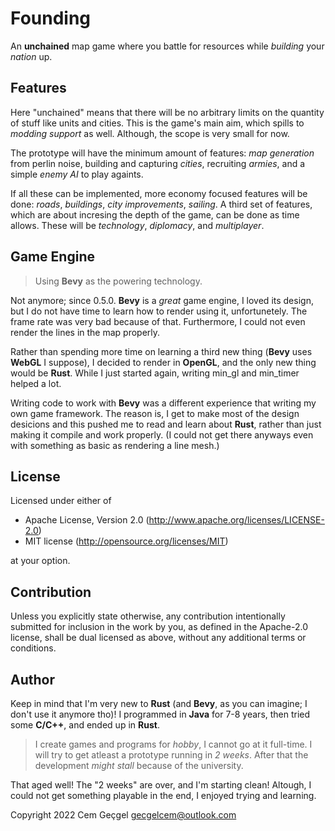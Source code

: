 # Founding

An **unchained** map game where you battle for resources while _building_ your
_nation_ up.

## Features

Here "unchained" means that there will be no arbitrary limits on the quantity of
stuff like units and cities. This is the game's main aim, which spills to
_modding support_ as well. Although, the scope is very small for now.

The prototype will have the minimum amount of features: _map generation_ from
perlin noise, building and capturing _cities_, recruiting _armies_, and a simple
_enemy AI_ to play againts.

If all these can be implemented, more economy focused features will be done:
_roads_, _buildings_, _city improvements_, _sailing_. A third set of features,
which are about incresing the depth of the game, can be done as time allows.
These will be _technology_, _diplomacy_, and _multiplayer_.

## Game Engine

> Using **Bevy** as the powering technology.

Not anymore; since 0.5.0. **Bevy** is a _great_ game engine, I loved its design,
but I do not have time to learn how to render using it, unfortunetely. The frame
rate was very bad because of that. Furthermore, I could not even render the
lines in the map properly.

Rather than spending more time on learning a third new thing (**Bevy** uses
**WebGL** I suppose), I decided to render in **OpenGL**, and the only new thing
would be **Rust**. While I just started again, writing min_gl and min_timer
helped a lot.

Writing code to work with **Bevy** was a different experience that writing my
own game framework. The reason is, I get to make most of the design desicions
and this pushed me to read and learn about **Rust**, rather than just making it
compile and work properly. (I could not get there anyways even with something as
basic as rendering a line mesh.)

## License

Licensed under either of

- Apache License, Version 2.0 (http://www.apache.org/licenses/LICENSE-2.0)
- MIT license (http://opensource.org/licenses/MIT)

at your option.

## Contribution

Unless you explicitly state otherwise, any contribution intentionally submitted
for inclusion in the work by you, as defined in the Apache-2.0 license, shall be
dual licensed as above, without any additional terms or conditions.

## Author

Keep in mind that I'm very new to **Rust** (and **Bevy**, as you can imagine; I
don't use it anymore tho)! I programmed in **Java** for 7-8 years, then tried
some **C/C++**, and ended up in **Rust**.

> I create games and programs for _hobby_, I cannot go at it full-time. I will
> try to get atleast a prototype running in _2 weeks_. After that the
> development _might stall_ because of the university.

That aged well! The "2 weeks" are over, and I'm starting clean! Altough, I could
not get something playable in the end, I enjoyed trying and learning.

Copyright 2022 Cem Geçgel <gecgelcem@outlook.com>
